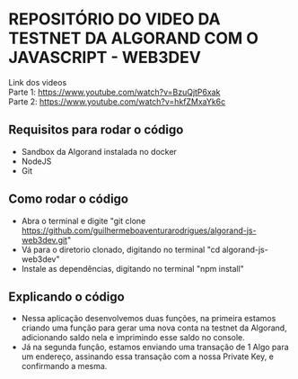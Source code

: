 # REPOSITÓRIO DO VIDEO DA TESTNET DA ALGORAND COM O JAVASCRIPT -  WEB3DEV

Link dos videos</br>
Parte 1: https://www.youtube.com/watch?v=BzuQjtP6xak</br>
Parte 2: https://www.youtube.com/watch?v=hkfZMxaYk6c

## Requisitos para rodar o código

- Sandbox da Algorand instalada no docker
- NodeJS
- Git

## Como rodar o código

- Abra o terminal e digite "git clone https://github.com/guilhermeboaventurarodrigues/algorand-js-web3dev.git"
- Vá para o diretorio clonado, digitando no terminal "cd algorand-js-web3dev"
- Instale as dependências, digitando no terminal "npm install"

## Explicando o código

- Nessa aplicação desenvolvemos duas funções, na primeira estamos criando uma função para gerar uma nova conta na testnet da Algorand, adicionando saldo nela e imprimindo esse saldo no console.
- Já na segunda função, estamos enviando uma transação de 1 Algo para um endereço, assinando essa transação com a nossa Private Key, e confirmando a mesma.
